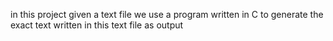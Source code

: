 in this project given a text file we use a program written in C to generate the exact text written in this text file as output
